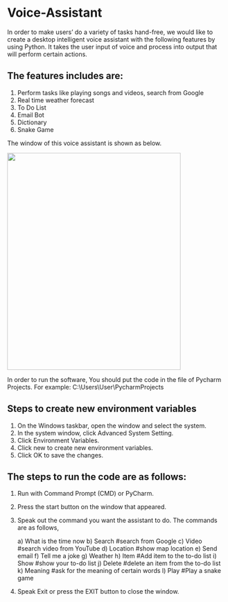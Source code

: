 # Voice-Assistant

In order to make users’ do a variety of tasks hand-free, we would like to create a desktop intelligent voice assistant with the following features by using Python. 
It takes the user input of voice and process into output that will perform certain actions.

## The features includes are: ##
1. Perform tasks like playing songs and videos, search from Google
2. Real time weather forecast
3. To Do List
4. Email Bot
5. Dictionary
6. Snake Game

The window of this voice assistant is shown as below.

<img src = "https://user-images.githubusercontent.com/94055070/144709195-e0d45377-c2c3-4dfb-964b-d61f3790f847.png" width="400" height="500">

In order to run the software,
You should put the code in the file of Pycharm Projects.
For example: C:\Users\User\PycharmProjects

## Steps to create new environment variables ##
1. On the Windows taskbar, open the window and select the system.
2. In the system window, click Advanced System Setting.
3. Click Environment Variables.
4. Click new to create new environment variables.
5. Click OK to save the changes.

## The steps to run the code are as follows: ##
1. Run with Command Prompt (CMD) or PyCharm.
2. Press the start button on the window that appeared.
3. Speak out the command you want the assistant to do. The commands are as follows,

    a) What is the time now
    b) Search    #search from Google
    c) Video     #search video from YouTube
    d) Location  #show map location
    e) Send email 
    f) Tell me a joke
    g) Weather
    h) Item      #Add item to the to-do list
    i) Show      #show your to-do list
    j) Delete    #delete an item from the to-do list
    k) Meaning   #ask for the meaning of certain words
    l) Play      #Play a snake game
    
4. Speak Exit or press the EXIT button to close the window.
